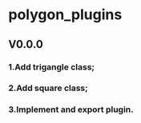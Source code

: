 # polygon_plugins
## V0.0.0
### 1.Add trigangle class;
### 2.Add square class;
### 3.Implement and export plugin.
